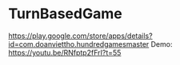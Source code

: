 # TurnBasedGame
https://play.google.com/store/apps/details?id=com.doanviettho.hundredgamesmaster
Demo: https://youtu.be/RNfptp2fFrI?t=55
